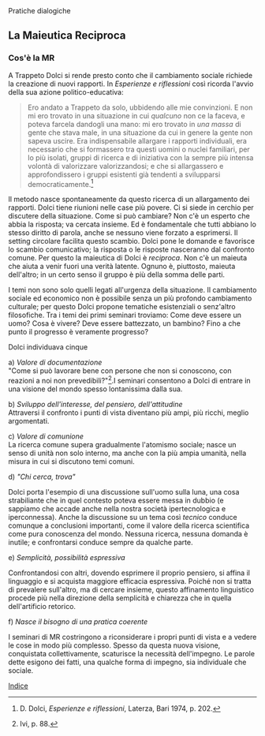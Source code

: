 <link rel="stylesheet" href="https://antonio-vigilante.github.io/filosofia/assets/style.css">

<div class="button green">
Pratiche dialogiche
</div>


## La Maieutica Reciproca

### Cos'è la MR

A Trappeto Dolci si rende presto conto che il cambiamento sociale richiede la creazione di nuovi rapporti. In _Esperienze e riflessioni_ così ricorda l'avvio della sua azione politico-educativa:

>Ero andato a Trappeto da solo, ubbidendo alle mie convinzioni. E non mi ero trovato in una situazione in cui _qualcuno_ non ce la faceva, e poteva farcela dandogli una mano: mi ero trovato in _una massa_ di gente che stava male, in una situazione da cui in genere la gente non sapeva uscire.
>Era indispensabile allargare i rapporti individuali, era necessario che si formassero tra questi uomini o nuclei familiari, per lo più isolati, gruppi di ricerca e di iniziativa con la sempre più intensa volontà di valorizzare valorizzandosi; e che si allargassero e approfondissero i gruppi esistenti già tendenti a svilupparsi democraticamente.[^1]

Il metodo nasce spontaneamente da questo ricerca di un allargamento dei rapporti. Dolci tiene riunioni nelle case più povere. Ci si siede in cerchio per discutere della situazione. Come si può cambiare? Non c'è un esperto che abbia la risposta; va cercata insieme. Ed è fondamentale che tutti abbiano lo stesso diritto di parola, anche se nessuno viene forzato a esprimersi. Il setting circolare facilita questo scambio. Dolci pone le domande e favorisce lo scambio comunicativo; la risposta o le risposte nasceranno dal confronto comune. Per questo la maieutica di Dolci è _reciproca_. Non c'è un maieuta che aiuta a venir fuori una verità latente. Ognuno è, piuttosto, maieuta dell'altro; in un certo senso il gruppo è più della somma delle parti.

I temi non sono solo quelli legati all'urgenza della situazione. Il cambiamento sociale ed economico non è possibile senza un più profondo cambiamento culturale; per questo Dolci propone tematiche esistenziali o senz'altro filosofiche. Tra i temi dei primi seminari troviamo: Come deve essere un uomo? Cosa è vivere? Deve essere battezzato, un bambino? Fino a che punto il progresso è veramente progresso? 

Dolci individuava cinque

a) _Valore di documentazione_  
"Come si può lavorare bene con persone che non si conoscono, con reazioni a noi non prevedibili?"[^2].I seminari consentono a Dolci di entrare in una visione del mondo spesso lontanissima dalla sua.

b) _Sviluppo dell'interesse, del pensiero, dell'attitudine_  
Attraversi il confronto i punti di vista diventano più ampi, più ricchi, meglio argomentati.

c) _Valore di comunione_  
La ricerca comune supera gradualmente l'atomismo sociale; nasce un senso di unità non solo interno, ma anche con la più ampia umanità, nella misura in cui si discutono temi comuni.

d) _"Chi cerca, trova"_

Dolci porta l'esempio di una discussione sull'uomo sulla luna, una cosa strabiliante che in quel contesto poteva essere messa in dubbio (e sappiamo che accade anche nella nostra società ipertecnologica e iperconnessa). Anche la discussione su un tema così _tecnico_ conduce comunque a conclusioni importanti, come il valore della ricerca scientifica come pura conoscenza del mondo. Nessuna ricerca, nessuna domanda è inutile; e confrontarsi conduce sempre da qualche parte.

e) _Semplicità, possibilità espressiva_

Confrontandosi con altri, dovendo esprimere il proprio pensiero, si affina il linguaggio e si acquista maggiore efficacia espressiva. Poiché non si tratta di prevalere sull'altro, ma di cercare insieme, questo affinamento linguistico procede più nella direzione della semplicità e chiarezza che in quella dell'artificio retorico.

f) _Nasce il bisogno di una pratica coerente_ 

I seminari di MR costringono a riconsiderare i propri punti di vista e a vedere le cose in modo più complesso. Spesso da questa nuova visione, conquistata collettivamente, scaturisce la necessità dell'impegno. Le parole dette esigono dei fatti, una qualche forma di impegno, sia individuale che sociale.



[^1]: D. Dolci, _Esperienze e riflessioni_, Laterza, Bari 1974, p. 202.
[^2]: Ivi, p. 88.


[Indice](index)
